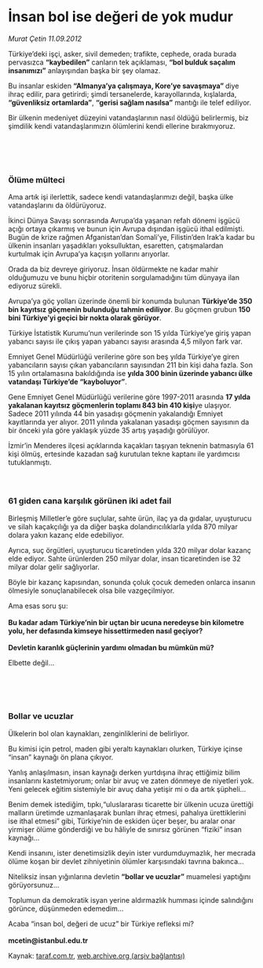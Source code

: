 # İnsan bol ise değeri de yok mudur 

*Murat Çetin 11.09.2012*

<div class="yazi"><p>Türkiye’deki işçi, asker, sivil demeden; trafikte, cephede, orada burada pervasızca <b>“kaybedilen”</b> canların tek açıklaması, <b>“bol bulduk saçalım insanımızı”</b> anlayışından başka bir şey olamaz.</p>
<p>Bu insanlar eskiden <b>“Almanya’ya çalışmaya, Kore’ye savaşmaya” </b>diye ihraç edilir, para getirirdi; şimdi tersanelerde, karayollarında, kışlalarda, <b>“güvenliksiz ortamlarda”</b>, <b>“gerisi sağlam nasılsa”</b> mantığı ile telef ediliyor.</p>
<p>Bir ülkenin medeniyet düzeyini vatandaşlarının nasıl öldüğü belirlermiş, biz şimdilik kendi vatandaşlarımızın ölümlerini kendi ellerine bırakmıyoruz.</p>
<p> <br/><br/></p>
<h3><br/>Ölüme mülteci</h3>
<p>Ama artık işi ilerlettik, sadece kendi vatandaşlarımızı değil, başka ülke vatandaşlarını da öldürüyoruz.</p>
<p>İkinci Dünya Savaşı sonrasında Avrupa’da yaşanan refah dönemi işgücü açığı ortaya çıkarmış ve bunun için Avrupa dışından işgücü ithal edilmişti. Bugün de krize rağmen Afganistan’dan Somali’ye, Filistin’den Irak’a kadar bu ülkenin insanları yaşadıkları yoksulluktan, esaretten, çatışmalardan kurtulmak için Avrupa’ya kaçışın yollarını arıyorlar.</p>
<p>Orada da biz devreye giriyoruz. İnsan öldürmekte ne kadar mahir olduğumuzu ve bunu hiçbir otoritenin sorgulamadığını tüm dünyaya ilan ediyoruz sürekli.</p>
<p>Avrupa’ya göç yolları üzerinde önemli bir konumda bulunan <b>Türkiye’de 350 bin kayıtsız göçmenin bulunduğu tahmin ediliyor</b>. Bu göçmen grubun <b>150 bini Türkiye’yi geçici bir nokta olarak görüyor</b>.</p>
<p>Türkiye İstatistik Kurumu’nun verilerinde son 15 yılda Türkiye’ye giriş yapan yabancı sayısı ile çıkış yapan yabancı sayısı arasında 4,5 milyon fark var.</p>
<p>Emniyet Genel Müdürlüğü verilerine göre son beş yılda Türkiye’ye giren yabancıların sayısı çıkan yabancıların sayısından 211 bin kişi daha fazla. Son 15 yılın ortalamasına bakıldığında ise <b>yılda 300 binin üzerinde yabancı ülke vatandaşı Türkiye’de “kayboluyor”</b>.</p>
<p>Gene Emniyet Genel Müdürlüğü verilerine göre 1997-2011 arasında <b>17 yılda yakalanan kayıtsız göçmenlerin toplamı 843 bin 410 kişi</b>ye ulaşıyor. Sadece 2011 yılında 44 bin yasadışı göçmenin yakalandığı Emniyet kayıtlarında yer alıyor. 2011 yılında yakalanan yasadışı göçmen sayısının da bir önceki yıla göre yaklaşık yüzde 35 artış yaşadığı görülüyor.</p>
<p>İzmir’in Menderes ilçesi açıklarında kaçakları taşıyan teknenin batmasıyla 61 kişi ölmüş, ertesinde kazadan sağ kurutulan tekne kaptanı ile yardımcısı tutuklanmıştı.<br/><br/></p>
<h3><br/>61 giden cana karşılık görünen iki adet fail</h3>
<p>Birleşmiş Milletler’e göre suçlular, sahte ürün, ilaç ya da gıdalar, uyuşturucu ve silah kaçakçılığı ya da diğer başka dolandırıcılıklarla yılda 870 milyar dolara yakın kazanç elde edebiliyor.</p>
<p>Ayrıca, suç örgütleri, uyuşturucu ticaretinden yılda 320 milyar dolar kazanç elde ediyor. Sahte ürünlerden 250 milyar dolar, insan ticaretinden ise 32 milyar dolar gelir sağlıyorlar.</p>
<p>Böyle bir kazanç kapısından, sonunda çoluk çocuk demeden onlarca insanın ölmesiyle sonuçlanabilecek olsa bile vazgeçilmiyor.</p>
<p>Ama esas soru şu:<br/><br/><b>Bu kadar adam Türkiye’nin bir uçtan bir ucuna neredeyse bin kilometre yolu, her defasında kimseye hissettirmeden nasıl geçiyor?<br/><br/></b><b>Devletin karanlık güçlerinin yardımı olmadan bu mümkün mü?</b></p>
<p>Elbette değil...</p>
<p> <br/><br/></p>
<h3><br/>Bollar ve ucuzlar</h3>
<p>Ülkelerin bol olan kaynakları, zenginliklerini de belirliyor.</p>
<p>Bu kimisi için petrol, maden gibi yeraltı kaynakları olurken, Türkiye içinse “insan” kaynağı ön plana çıkıyor.</p>
<p>Yanlış anlaşılmasın, insan kaynağı derken yurtdışına ihraç ettiğimiz bilim insanlarını kastetmiyorum; onlar bir avuç ve zaten dönmeye de niyetleri yok. Yeni gelecek eğitim sistemiyle bir avuç daha yetişir mi o da artık şüpheli...</p>
<p>Benim demek istediğim, tıpkı,“uluslararası ticarette bir ülkenin ucuza ürettiği malların üretimde uzmanlaşarak bunları ihraç etmesi, pahalıya ürettiklerini ise ithal etmesi” gibi, Türkiye’nin de eskiden üçer beşer, bu aralar onar yirmişer ölüme gönderdiği ve bu hâliyle de sınırsız görünen “fiziki” insan kaynağı... </p>
<p>Kendi insanını, ister denetimsizlik deyin ister vurdumduymazlık, her mecrada ölüme koşan bir devlet zihniyetinin ölümler karşısındaki tavrına bakınca...</p>
<p>Niteliksiz insan yığınlarına devletin <b>“bollar ve ucuzlar”</b> muamelesi yaptığını görüyorsunuz...</p>
<p>Toplumun da demokratik isyan yerine aldırmazlık humması içinde salındığını görünce, düşünmeden edemedim...</p>
<p>Acaba “insan bol, değeri de ucuz” bir Türkiye refleksi mi?<br/><br/><b>mcetin@istanbul.edu.tr</b></p>
</div>

Kaynak: [taraf.com.tr](http://www.taraf.com.tr/murat-cetin/makale-insan-bol-ise-degeri-de-yok-mudur.htm), [web.archive.org (arşiv bağlantısı)](http://web.archive.org/web/20131107141023/http://www.taraf.com.tr/murat-cetin/makale-insan-bol-ise-degeri-de-yok-mudur.htm)
